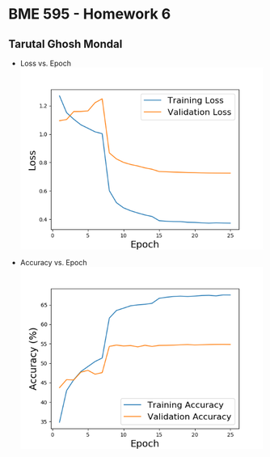 # BME 595 - Homework 6
## Tarutal Ghosh Mondal

* Loss vs. Epoch
   ![image1](https://github.com/tghoshmo/BME-595-HW-06/blob/master/Figure_1.png)
  
* Accuracy vs. Epoch
   ![image1](https://github.com/tghoshmo/BME-595-HW-06/blob/master/Figure_2.png)
